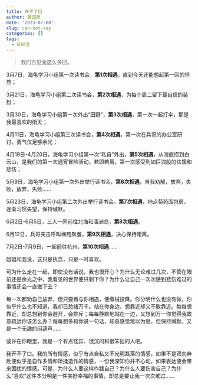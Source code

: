 ```yaml
---
title: 开不了口
author: 黄国政
date: '2023-07-08'
slug: can-not-say
categories: []
tags:
  - 碎碎念
---
```


> 我们已见面这么多回。

<!--more-->

3月7日，海龟学习小组第一次读书会，**第1次相遇**，直到今天还能想起第一回的怦然；

3月21日，海龟学习小组第二次读书会，**第2次相遇**，为每个周二留下最自信的装扮；

3月30日，海龟学习小组第一次外出“田野”，**第3次相遇**，第一次一起打伞，那是我最喜欢的雨天；

4月11日，海龟学习小组第三次读书会，**第4次相遇**，第一次在兵哥的办公室研讨，勇气仅足够余光；

4月19日-4月20日，海龟学习小组第一次“私自”外出，**第5次相遇**，从海底捞到白云山，是我们的第一次通宵冒险活动，若即若离，第一次感受到如巨浪般的怯懦和悲伤；

5月9日，海龟学习小组第一次外出举行读书会，**第6次相遇**，自我劝解，放弃，失败，放弃，失败……

5月23日，海龟学习小组第二次外出举行读书会，**第7次相遇**，地点菊苑面包房，逐渐习惯失望，保持缄默。

6月2日-6月5日，三人一同前往北海和涠洲岛，**第8次相遇**。

6月12日，兵哥突击呼叫梅苑聚餐，**第9次相遇**，决心保持距离。

7月2日-7月9日，一起前往杭州，**第10次相遇**……

姐姐和我说，这只是执念，只是一时喜欢。

可为什么走在一起，即使没有话说，我也很开心？为什么无论难过几次，不管在眼前还是余光之中，我看见的世界便只剩下你？为什么让自己一次次感到悲伤难过的事情还会一直做下去？

每一次都劝自己放弃，但只要再与你相遇，便缴械投降。你分明什么也没有做，你似乎什么也不知道，我却已愁绪万千。站在你身边，想靠近却又不敢靠近。每每想靠近，却总想到你会避开，会排斥；每每静默地站在一边，又想到万一你觉得我故意疏远你该怎么办？每每想多和你说一句话，却总感觉难以为继，但保持缄默，又是一个无趣的闷葫芦……

或许在你眼里，我是一个有点怪异、很沉闷和很笨拙的人吧。

我开不了口。我的所有情感，似乎有点自私又不光明磊落的情感，如果不是双向奔赴便似乎是自作多情和矫揉造作的情感，一份我深知你并不心动，如果表达便会带来困扰的情感。可是，为什么人要这样作践自己？为什么人要伤害自己？为什么“喜欢”这件本分明是一件美好幸福的事情，却总是要让我一次次难过……
